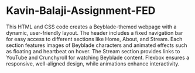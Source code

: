 # Kavin-Balaji-Assignment-FED
This HTML and CSS code creates a Beyblade-themed webpage with a dynamic, user-friendly layout. The header includes a fixed navigation bar for easy access to different sections like Home, About, and Stream. Each section features images of Beyblade characters and animated effects such as floating and heartbeat on hover. The Stream section provides links to YouTube and Crunchyroll for watching Beyblade content. Flexbox ensures a responsive, well-aligned design, while animations enhance interactivity.

